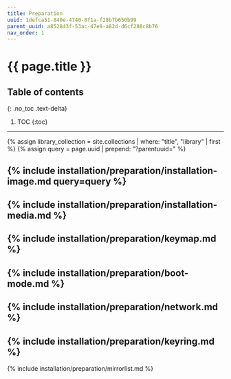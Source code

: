 ```yaml
---
title: Preparation
uuid: 1defca51-840e-4740-8f1a-f28b7b650b99
parent_uuid: a852843f-53ac-47e9-a82d-d6cf288c8b76
nav_order: 1
---
```


# {{ page.title }}

## Table of contents
{: .no_toc .text-delta}

1. TOC
{:toc}

---

{% assign library_collection = site.collections | where: "title", "library" | first %}
{% assign query = page.uuid | prepend: "?parentuuid=" %}

{% include installation/preparation/installation-image.md query=query %}
---
{% include installation/preparation/installation-media.md %}
---
{% include installation/preparation/keymap.md %}
---
{% include installation/preparation/boot-mode.md %}
---
{% include installation/preparation/network.md %}
---
{% include installation/preparation/keyring.md %}
---
{% include installation/preparation/mirrorlist.md %}
